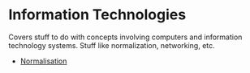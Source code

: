 # Information Technologies

Covers stuff to do with concepts involving computers and information technology systems. Stuff like normalization, networking, etc.

- [Normalisation](Normalisation.md)